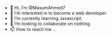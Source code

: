 - 👋 Hi, I’m @MasumAhmed7
- 👀 I’m interested in to become a web developer. 
- 🌱 I’m currently learning Javascript. 
- 💞️ I’m looking to collaborate on nothing. 
- 📫 How to reach me ...

<!---
MasumAhmed7/MasumAhmed7 is a ✨ special ✨ repository because its `README.md` (this file) appears on your GitHub profile.
You can click the Preview link to take a look at your changes.
--->

